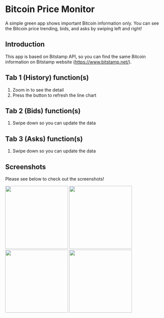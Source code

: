 Bitcoin Price Monitor
=============================

A simple green app shows important Bitcoin information only. You can see the Bitcoin price trending, bids, and asks by swiping left and right!

Introduction
------------

This app is based on Bitstamp API, so you can find the same Bitcoin information on Bitstamp website (https://www.bitstamp.net/).

Tab 1 (History) function(s)
---------------

1. Zoom in to see the detail
2. Press the button to refresh the line chart

Tab 2 (Bids) function(s)
---------------

1. Swipe down so you can update the data

Tab 3 (Asks) function(s)
---------------

1. Swipe down so you can update the data

Screenshots
---------------

Please see below to check out the screenshots!

<p float="left">
  <img src="https://i.imgur.com/sqkjGEn.gif" width="200" />
  <img src="https://i.imgur.com/3TKmjcf.gif" width="200" />
  <img src="https://i.imgur.com/PRFvGPE.gif" width="200" /> 
  <img src="https://i.imgur.com/9mOClVi.gif" width="200" />
</p>
